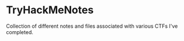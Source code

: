 # TryHackMeNotes

Collection of different notes and files associated with various CTFs I've completed.
